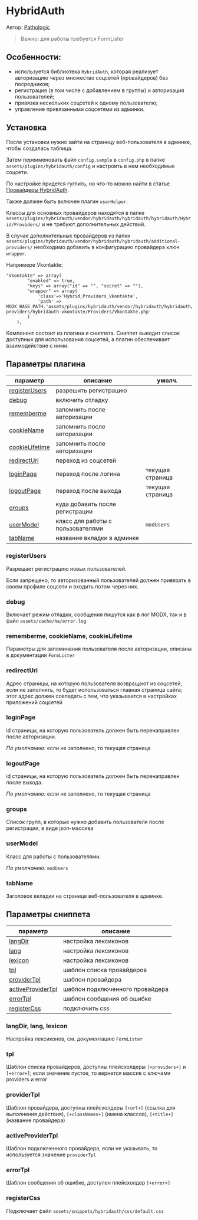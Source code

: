 # HybridAuth

Автор: [Pathologic](https://github.com/Pathologic/EvoHybridAuth)

> Важно: для работы требуется FormLister

## Особенности:

- используется библиотека `HybridAuth`, которая реализует авторизацию через множество соцсетей (провайдеров) без посредников;
- регистрация (в том числе с добавлением в группы) и авторизация пользователей;
- привязка нескольких соцсетей к одному пользователю;
- управление привязанными соцсетями из админки.

## Установка

После установки нужно зайти на страницу веб-пользователя в админке, чтобы создалась таблица.

Затем переименовать файл `config.sample` в `config.php` в папке `assets/plugins/hybridauth/config` и настроить в нем необходимые соцсети.

По настройке придется гуглить, но что-то можно найти в статье [Провайдеры HybridAuth](https://docs.modx.pro/components/hybridauth/providers/).

Также должен быть включен плагин `userHelper`.

Классы для основных провайдеров находятся в папке `assets/plugins/hybridauth/vendor/hybridauth/hybridauth/hybridauth/Hybrid/Providers/` и не требуют дополнительных действий.

В случае дополнительных провайдеров из папки `assets/plugins/hybridauth/vendor/hybridauth/hybridauth/additional-providers/` необходимо добавить в конфигурацию провайдера ключ `wrapper`.

Напримере Vkontakte:

```
"Vkontakte" => array(
        "enabled" => true,
        "keys" => array("id" => "", "secret" => ""),
        "wrapper" => array(
            'class'=>'Hybrid_Providers_Vkontakte',
            'path' => MODX_BASE_PATH.'assets/plugins/hybridauth/vendor/hybridauth/hybridauth/additional-providers/hybridauth-vkontakte/Providers/Vkontakte.php'
        )
    ),
```

Компонент состоит из плагина и сниппета. Cниппет выводит список доступных для использования соцсетей, а плагин обеспечивает взаимодействие с ними.

## Параметры плагина

| параметр                                | описание                          | умолч.           |
| --------------------------------------- | --------------------------------- | ---------------- |
| [registerUsers](#param_registerusers)   | разрешить регистрацию             |
| [debug](#param_debug)                   | включить отладку                  |                  |
| [rememberme](#param_rememberme)         | запомнить после авторизации       |                  |
| [cookieName](#param_cookiename)         | запомнить после авторизации       |                  |
| [cookieLifetime](#param_cookielifetime) | запомнить после авторизации       |                  |
| [redirectUri](#param_redirecturi)       | переход из соцсетей               |                  |
| [loginPage](#param_loginpage)           | переход после логина              | текущая страница |
| [logoutPage](#param_logoutpage)         | переход после выхода              | текущая страница |
| [groups](#param_groups)                 | куда добавить после регистрации   |                  |
| [userModel](#param_usermodel)           | класс для работы с пользователями | `modUsers`       |
| [tabName](#param_tabname)               | название вкладки в админке        |                  |

### <a name="param_registerusers"></a> registerUsers

Разрешает регистрацию новых пользователей.

Если запрещено, то авторизованный пользователей должен привязать в своем профиле соцсети и входить потом через них.

### <a name="param_debug"></a> debug

Включает режим отладки, сообщения пишутся как в лог MODX, так и в файл `assets/cache/ha/error.log`

### <a name="param_rememberme"></a> rememberme, <a name="param_cookiename"></a> cookieName, <a name="param_cookielifetime"></a> cookieLifetime

Параметры для запоминания пользователя после авторизации, описаны в документации `FormLister`

### <a name="param_redirecturi"></a> redirectUri

Адрес страницы, на которую пользователя возвращают из соцсетей, если не заполнять, то будет использоваться главная страница сайта; этот адрес должен совпадать с тем, что указывается в настройках приложений соцсетей

### <a name="param_loginpage"></a> loginPage

id страницы, на которую пользователь должен быть перенаправлен после авторизации.

_По умолчанию:_ если не заполнено, то текущая страница

### <a name="param_logoutpage"></a> logoutPage

id страницы, на которую пользователь должен быть перенаправлен после выхода.

_По умолчанию:_ если не заполнено, то текущая страница

### <a name="param_groups"></a> groups

Список групп, в которые нужно добавить пользователя после регистрации, в виде json-массива

### <a name="param_usermodel"></a> userModel

Класс для работы с пользователями.

_По умолчанию:_ `modUsers`

### <a name="param_tabname"></a> tabName

Заголовок вкладки на странице веб-пользователя в админке.

## Параметры сниппета

| параметр                                      | описание                        |
| --------------------------------------------- | ------------------------------- |
| [langDir](#param_langdir)                     | настройка лексиконов            |
| [lang](#param_lang)                           | настройка лексиконов            |
| [lexicon](#param_lexicon)                     | настройка лексиконов            |
| [tpl](#param_tpl)                             | шаблон списка провайдеров       |
| [providerTpl](#param_providertpl)             | шаблон провайдера               |
| [activeProviderTpl](#param_activeprovidertpl) | шаблон подключенного провайдера |
| [errorTpl](#param_errortpl)                   | шаблон сообщения об ошибке      |
| [registerCss](#param_registercss)             | подключить css                  |

### <a name="param_langdir"></a> langDir, <a name="param_lang"></a> lang, <a name="param_lexicon"></a> lexicon

Настройка лексиконов, см. документацию `FormLister`

### <a name="param_tpl"></a> tpl

Шаблон списка провайдеров, доступны плейсхолдеры `[+providers+]` и `[+error+]`; если значение пустое, то вернется массив с ключами providers и error

### <a name="param_providertpl"></a> providerTpl

Шаблон провайдера, доступны плейсхолдеры `[+url+]` (ссылка для выполнения действия), `[+classNames+]` (имена классов), `[+title+]` (название провайдера)

### <a name="param_activeprovidertpl"></a> activeProviderTpl

Шаблон подключенного провайдера, если не указывать, то используется значение `providerTpl`

### <a name="param_errortpl"></a> errorTpl

Шаблон сообщения об ошибке, доступен плейсхолдер `[+error+]`

### <a name="param_registercss"></a> registerCss

Подключает файл `assets/snippets/hybridauth/css/default.css`
